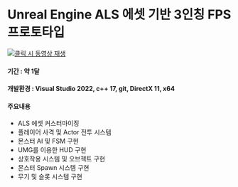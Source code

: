 # Unreal Engine ALS 에셋 기반 3인칭 FPS 프로토타입

[![클릭 시 동영상 재생](http://img.youtube.com/vi/ztiRlsxCO24/0.jpg)](https://youtu.be/ztiRlsxCO24)

#### 기간 : 약 1달
#### 개발환경 : Visual Studio 2022, c++ 17, git, DirectX 11, x64

#### 주요내용
- ALS 에셋 커스터마이징
- 플레이어 사격 및 Actor 전투 시스템
- 몬스터 AI 및 FSM 구현
- UMG를 이용한 HUD 구현
- 상호작용 시스템 및 오브젝트 구현
- 몬스터 Spawn 시스템 구현
- 무기 및 슬롯 시스템 구현
